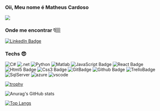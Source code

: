 ### Oii, Meu nome é Matheus Cardoso

![](https://komarev.com/ghpvc/?username=SCMatheus)

### Onde me encontrar 👇🏼
[ ![LinkedIn Badge](https://img.shields.io/badge/LinkedIn-blue?style=flat-square&logo=Linkedin&logoColor=white&link=https://www.linkedin.com/in/matheus-cardoso-b378841a5/)
](https://www.linkedin.com/in/matheus-cardoso-b378841a5/)

### Techs 😎

![C#](https://img.shields.io/badge/C%23-239120?style=flat&logo=c-sharp&logoColor=white)
![.net](https://img.shields.io/badge/.NET-5C2D91?style=flat&logo=.net&logoColor=white)
![Python](https://img.shields.io/badge/Python-3776AB?style=flat&logo=python&logoColor=white)
![Matlab](https://img.shields.io/badge/Matlab-dd5535?style=flat&logo=matlab&logoColor=white)
![JavaScript Badge](https://img.shields.io/badge/JavaScript-F7DF1E?style=flat&logo=javascript&logoColor=black)
![React Badge](https://img.shields.io/badge/React-61DAFB?style=flat&logo=react&logoColor=white)
![Html5 Badge](https://img.shields.io/badge/html5-E34F26?style=flat&logo=html5&logoColor=white)
![Css3 Badge](https://img.shields.io/badge/css3-1572B6?style=flat&logo=css3&logoColor=white)
![GitBadge](https://img.shields.io/badge/Git-F05032?style=flat&logo=git&logoColor=white)
![Github Badge](https://img.shields.io/badge/Github-181717?style=flat&logo=github&logoColor=white)
![TrelloBadge](https://img.shields.io/badge/trello-0079BF?style=flat&logo=trello&logoColor=white)
![SqlServer](https://img.shields.io/badge/SqlServer-CC2927?style=flat&logo=microsoftsqlserver&logoColor=white)
![azure](https://img.shields.io/badge/Microsoft_Azure-0089D6?style=flat&logo=microsoft-azure&logoColor=white)
![vscode](https://img.shields.io/badge/Visual_Studio_Code-0078D4?style=flat&logo=visual%20studio%20code&logoColor=white)

[![trophy](https://github-profile-trophy.vercel.app/?username=SCMatheus&theme=onedark&title=MultiLanguage,Commit,Repositories,Followers)](https://github.com/ryo-ma/github-profile-trophy)

![Anurag's GitHub stats](https://github-readme-stats.vercel.app/api?username=SCMatheus&show_icons=true&theme=dark)

[![Top Langs](https://github-readme-stats.vercel.app/api/top-langs/?username=SCMatheus&layout=compact)](https://github.com/anuraghazra/github-readme-stats)

<!--
**SCMatheus/SCMatheus** is a ✨ _special_ ✨ repository because its `README.md` (this file) appears on your GitHub profile.
